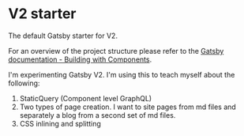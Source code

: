 # V2 starter
The default Gatsby starter for V2.

For an overview of the project structure please refer to the [Gatsby documentation - Building with Components](https://www.gatsbyjs.org/docs/building-with-components/).

I'm experimenting Gatsby V2. I'm using this to teach myself about the following:

1. StaticQuery (Component level GraphQL)
2. Two types of page creation.  I want to site pages from md files and separately a blog from a second set of md files.
3. CSS inlining and splitting

